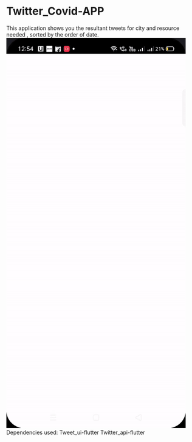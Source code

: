 # Twitter_Covid-APP
This application shows you the resultant tweets for city and resource needed , sorted by the order of date.
![Application Demo](demo/demo.gif)
Dependencies used:
Tweet_ui-flutter
Twitter_api-flutter
